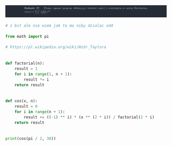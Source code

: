 <picture>
  <source srcset="../../srt/zbior_zadan/17.png" media="(prefers-color-scheme: light)">
  <source srcset="../../srt/zbior_zadan/black_17.png" media="(prefers-color-scheme: dark)">
  <img src="../../srt/zbior_zadan/black_17.png" alt="zadanie 17">
</picture>

```python
# z bit ale nie wiem jak to ma niby dzialac xdd

from math import pi

# https://pl.wikipedia.org/wiki/Wzór_Taylora


def factorial(n):
    result = 1
    for i in range(1, n + 1):
        result *= i
    return result


def cos(x, n):
    result = 0
    for i in range(n + 1):
        result += ((-1) ** i) * (x ** (2 * i)) / factorial(2 * i)
    return result


print(cos(pi / 2, 30))



```